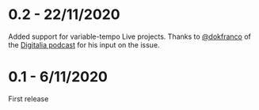 # 0.2 - 22/11/2020
Added support for variable-tempo Live projects. Thanks to [@dokfranco](https://twitter.com/dokfranco) of the [Digitalia podcast](https://digitalia.fm) for his input on the issue.

# 0.1 - 6/11/2020
First release